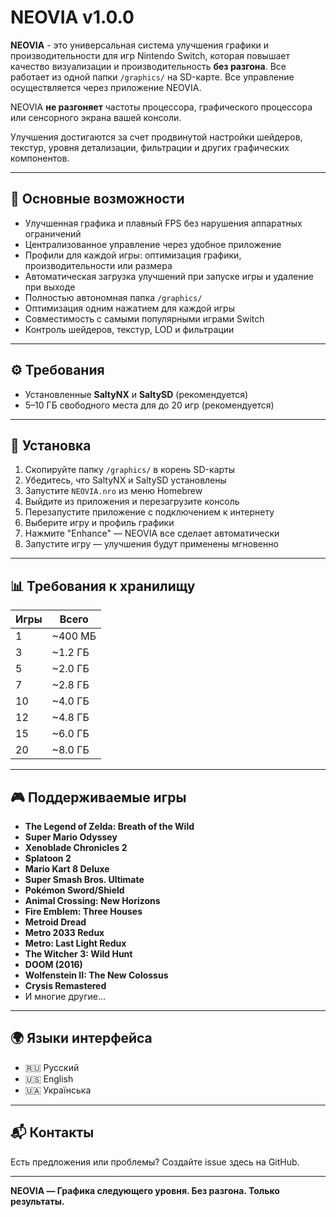 # NEOVIA v1.0.0

**NEOVIA** - это универсальная система улучшения графики и производительности для игр Nintendo Switch, которая повышает качество визуализации и производительность **без разгона**. Все работает из одной папки `/graphics/` на SD-карте. Все управление осуществляется через приложение NEOVIA.

NEOVIA **не разгоняет** частоты процессора, графического процессора или сенсорного экрана вашей консоли.

Улучшения достигаются за счет продвинутой настройки шейдеров, текстур, уровня детализации, фильтрации и других графических компонентов.

---

## 📌 Основные возможности

- Улучшенная графика и плавный FPS без нарушения аппаратных ограничений
- Централизованное управление через удобное приложение
- Профили для каждой игры: оптимизация графики, производительности или размера
- Автоматическая загрузка улучшений при запуске игры и удаление при выходе
- Полностью автономная папка `/graphics/`
- Оптимизация одним нажатием для каждой игры
- Совместимость с самыми популярными играми Switch
- Контроль шейдеров, текстур, LOD и фильтрации

---

## ⚙️ Требования

- Установленные **SaltyNX** и **SaltySD** (рекомендуется)
- 5–10 ГБ свободного места для до 20 игр (рекомендуется)

---

## 🚀 Установка

1. Скопируйте папку `/graphics/` в корень SD-карты
2. Убедитесь, что SaltyNX и SaltySD установлены
3. Запустите `NEOVIA.nro` из меню Homebrew
4. Выйдите из приложения и перезагрузите консоль
5. Перезапустите приложение с подключением к интернету
6. Выберите игру и профиль графики
7. Нажмите "Enhance" — NEOVIA все сделает автоматически
8. Запустите игру — улучшения будут применены мгновенно

---

## 📊 Требования к хранилищу

| Игры | Всего |
|---|---|
| 1 | ~400 МБ |
| 3 | ~1.2 ГБ |
| 5 | ~2.0 ГБ |
| 7 | ~2.8 ГБ |
| 10 | ~4.0 ГБ |
| 12 | ~4.8 ГБ |
| 15 | ~6.0 ГБ |
| 20 | ~8.0 ГБ |

---

## 🎮 Поддерживаемые игры

- **The Legend of Zelda: Breath of the Wild**
- **Super Mario Odyssey** 
- **Xenoblade Chronicles 2**
- **Splatoon 2**
- **Mario Kart 8 Deluxe**
- **Super Smash Bros. Ultimate**
- **Pokémon Sword/Shield**
- **Animal Crossing: New Horizons**
- **Fire Emblem: Three Houses**
- **Metroid Dread**
- **Metro 2033 Redux**
- **Metro: Last Light Redux**
- **The Witcher 3: Wild Hunt**
- **DOOM (2016)**
- **Wolfenstein II: The New Colossus**
- **Crysis Remastered**
- И многие другие...

---

## 🌍 Языки интерфейса

- 🇷🇺 Русский
- 🇺🇸 English  
- 🇺🇦 Українська

---

## 📬 Контакты

Есть предложения или проблемы? Создайте issue здесь на GitHub.

---

**NEOVIA — Графика следующего уровня. Без разгона. Только результаты.**
